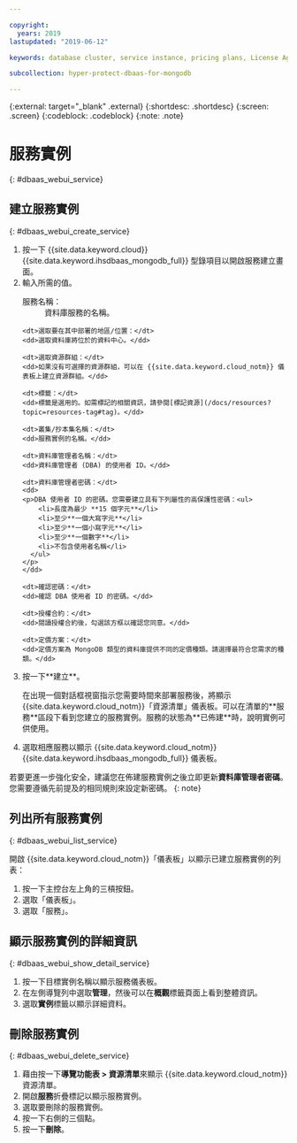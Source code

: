 ```yaml
---

copyright:
  years: 2019
lastupdated: "2019-06-12"

keywords: database cluster, service instance, pricing plans, License Agreement

subcollection: hyper-protect-dbaas-for-mongodb

---
```


{:external: target="_blank" .external}
{:shortdesc: .shortdesc}
{:screen: .screen}
{:codeblock: .codeblock}
{:note: .note}


# 服務實例
{: #dbaas_webui_service}

## 建立服務實例
{: #dbaas_webui_create_service}

<ol>
<li>按一下 {{site.data.keyword.cloud}}{{site.data.keyword.ihsdbaas_mongodb_full}} 型錄項目以開啟服務建立畫面。</li>
<li>輸入所需的值。
  <dl>
    <dt>服務名稱：</dt>
    <dd>資料庫服務的名稱。</dd>

    <dt>選取要在其中部署的地區/位置：</dt>
    <dd>選取資料庫將位於的資料中心。</dd>

    <dt>選取資源群組：</dt>
    <dd>如果沒有可選擇的資源群組，可以在 {{site.data.keyword.cloud_notm}} 儀表板上建立資源群組。</dd>

    <dt>標籤：</dt>
    <dd>標籤是選用的。如需標記的相關資訊，請參閱[標記資源](/docs/resources?topic=resources-tag#tag)。</dd>

    <dt>叢集/抄本集名稱：</dt>
    <dd>服務實例的名稱。</dd>

    <dt>資料庫管理者名稱：</dt>
    <dd>資料庫管理者 (DBA) 的使用者 ID。</dd>

    <dt>資料庫管理者密碼：</dt>
    <dd>
    <p>DBA 使用者 ID 的密碼。您需要建立具有下列屬性的高保護性密碼：<ul>
        <li>長度為最少 **15 個字元**</li>
        <li>至少**一個大寫字元**</li>
        <li>至少**一個小寫字元**</li>
        <li>至少**一個數字**</li>
        <li>不包含使用者名稱</li>
      </ul>
    </p>
    </dd>

    <dt>確認密碼：</dt>
    <dd>確認 DBA 使用者 ID 的密碼。</dd>

    <dt>授權合約：</dt>
    <dd>閱讀授權合約後，勾選該方框以確認您同意。</dd>

    <dt>定價方案：</dt>
    <dd>定價方案為 MongoDB 類型的資料庫提供不同的定價種類。請選擇最符合您需求的種類。</dd>
  </dl>
</li>

<li>按一下**建立**。<p>在出現一個對話框視窗指示您需要時間來部署服務後，將顯示 {{site.data.keyword.cloud_notm}}「資源清單」儀表板。可以在清單的**服務**區段下看到您建立的服務實例。服務的狀態為**已佈建**時，說明實例可供使用。</p>
</li>

<li>選取相應服務以顯示 {{site.data.keyword.cloud_notm}} {{site.data.keyword.ihsdbaas_mongodb_full}} 儀表板。</li>
</ol>

若要更進一步強化安全，建議您在佈建服務實例之後立即更新**資料庫管理者密碼**。您需要遵循先前提及的相同規則來設定新密碼。
{: note}

## 列出所有服務實例
{: #dbaas_webui_list_service}

開啟 {{site.data.keyword.cloud_notm}}「儀表板」以顯示已建立服務實例的列表：

<ol>
	<li>按一下主控台左上角的三槓按鈕。</li>
	<li>選取「儀表板」。</li>
	<li>選取「服務」。</li>
</ol>

## 顯示服務實例的詳細資訊
{: #dbaas_webui_show_detail_service}

1. 按一下目標實例名稱以顯示服務儀表板。
2. 在左側導覽列中選取**管理**，然後可以在**概觀**標籤頁面上看到整體資訊。
3. 選取**實例**標籤以顯示詳細資料。

## 刪除服務實例
{: #dbaas_webui_delete_service}

1. 藉由按一下**導覽功能表 > 資源清單**來顯示 {{site.data.keyword.cloud_notm}} 資源清單。
2. 開啟**服務**折疊標記以顯示服務實例。
3. 選取要刪除的服務實例。
4. 按一下右側的三個點。
5. 按一下**刪除**。
